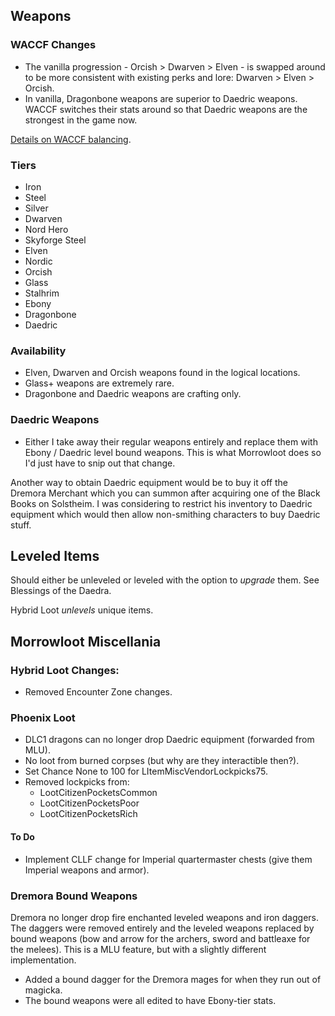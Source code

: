 ## Weapons

### WACCF Changes

- The vanilla progression - Orcish > Dwarven > Elven - is swapped around to be more consistent with existing perks and lore: Dwarven > Elven > Orcish.
- In vanilla, Dragonbone weapons are superior to Daedric weapons. WACCF switches their stats around so that Daedric weapons are the strongest in the game now.

[Details on WACCF balancing](https://www.nexusmods.com/skyrimspecialedition/articles/613).

### Tiers

- Iron
- Steel
- Silver
- Dwarven
- Nord Hero
- Skyforge Steel
- Elven
- Nordic
- Orcish
- Glass
- Stalhrim
- Ebony
- Dragonbone
- Daedric

### Availability

- Elven, Dwarven and Orcish weapons found in the logical locations.
- Glass+ weapons are extremely rare.
- Dragonbone and Daedric weapons are crafting only.

### Daedric Weapons

- Either I take away their regular weapons entirely and replace them with Ebony / Daedric level bound weapons. This is what Morrowloot does so I'd just have to snip out that change.

Another way to obtain Daedric equipment would be to buy it off the Dremora Merchant which you can summon after acquiring one of the Black Books on Solstheim. I was considering to restrict his inventory to Daedric equipment which would then allow non-smithing characters to buy Daedric stuff.

## Leveled Items

Should either be unleveled or leveled with the option to *upgrade* them. See Blessings of the Daedra.

Hybrid Loot *unlevels* unique items.

## Morrowloot Miscellania

### Hybrid Loot Changes:

- Removed Encounter Zone changes.

### Phoenix Loot

- DLC1 dragons can no longer drop Daedric equipment (forwarded from MLU).
- No loot from burned corpses (but why are they interactible then?).
- Set Chance None to 100 for LItemMiscVendorLockpicks75.
- Removed lockpicks from:
  - LootCitizenPocketsCommon
  - LootCitizenPocketsPoor
  - LootCitizenPocketsRich

#### To Do

- Implement CLLF change for Imperial quartermaster chests (give them Imperial weapons and armor).

### Dremora Bound Weapons

Dremora no longer drop fire enchanted leveled weapons and iron daggers. The daggers were removed entirely and the leveled weapons replaced by bound weapons (bow and arrow for the archers, sword and battleaxe for the melees). This is a MLU feature, but with a slightly different implementation.

- Added a bound dagger for the Dremora mages for when they run out of magicka.
- The bound weapons were all edited to have Ebony-tier stats.